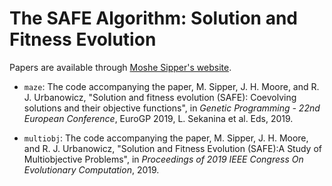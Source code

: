 # The SAFE Algorithm: Solution and Fitness Evolution

Papers are available through [Moshe Sipper's website](http://www.moshesipper.com/).

* `maze`: The code accompanying the paper, M. Sipper, J. H. Moore, and R. J. Urbanowicz, "Solution and fitness evolution (SAFE): Coevolving solutions and their objective functions", in _Genetic Programming - 22nd European Conference_, EuroGP 2019, L. Sekanina et al. Eds, 2019. 

* `multiobj`: The code accompanying the paper, M. Sipper, J. H. Moore, and R. J. Urbanowicz, "Solution and Fitness Evolution (SAFE):A Study of Multiobjective Problems", in _Proceedings of 2019 IEEE Congress On Evolutionary Computation_, 2019.
